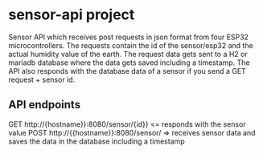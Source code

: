# sensor-api project

Sensor API which receives post requests in json format from four ESP32 microcontrollers. The requests contain the id of the sensor/esp32 and the actual humidity value of the earth. The request data gets sent to a H2 or mariadb database where the data gets saved including a timestamp. The API also responds with the database data of a sensor if you send a GET request + sensor id.

## API endpoints
GET http://{hostname}}:8080/sensor/{id}}  <= responds with the sensor value
POST http://{{hostname}}:8080/sensor/  => receives sensor data and saves the data in the database including a timestamp

